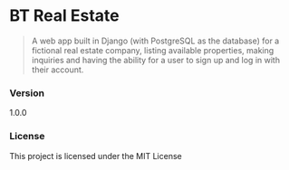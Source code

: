 # BT Real Estate

> A web app built in Django (with PostgreSQL as the database) for a fictional real estate company, listing available properties, making inquiries and having the ability for a user to sign up and log in with their account.

### Version

1.0.0

### License

This project is licensed under the MIT License

